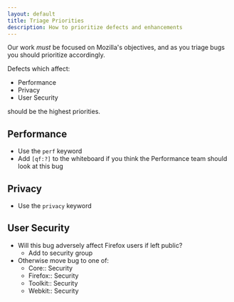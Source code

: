 ```yaml
---
layout: default
title: Triage Priorities
description: How to prioritize defects and enhancements
---
```


Our work *must* be focused on Mozilla's objectives, and as you triage bugs you should prioritize accordingly.

Defects which affect:

* Performance
* Privacy
* User Security

should be the highest priorities.

## Performance

* Use the `perf` keyword
* Add `[qf:?]` to the whiteboard if you think the Performance team should look at this bug

## Privacy

* Use the `privacy` keyword

## User Security

* Will this bug adversely affect Firefox users if left public?
  * Add to security group
* Otherwise move bug to one of:
  * Core:: Security
  * Firefox:: Security
  * Toolkit:: Security
  * Webkit:: Security
